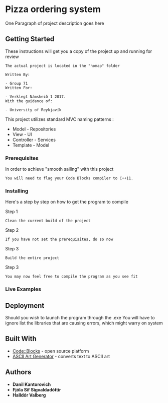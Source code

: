 # Pizza ordering system

One Paragraph of project description goes here

## Getting Started

These instructions will get you a copy of the project up and running for review

```
The actual project is located in the "homap" folder

Written By:

- Group 71
Written For:

- Verklegt Námskeið 1 2017.
With the guidance of:

- University of Reykjavík

```

This project utilizes standard MVC naming patterns :

* Model - Repositories
* View - UI
* Controller - Services
* Template - Model

### Prerequisites

In order to achieve "smooth sailing" with this project

```
You will need to flag your Code Blocks compiler to C++11.
```

### Installing

Here's a step by step on how to get the program to compile

Step 1

```
Clean the current build of the project
```
Step 2

```
If you have not set the prerequisites, do so now
```

Step 3

```
Build the entire project
```

Step 3

```
You may now feel free to compile the program as you see fit
```

### Live Examples


## Deployment

Should you wish to launch the program through the .exe
You will have to ignore list the libraries that are causing errors, which might warry on system

## Built With

* [Code::Blocks](http://www.codeblocks.org/) - open source platform
* [ASCII Art Generator](http://patorjk.com/software/taag/#p=display&f=Big%20Money-nw&t=Pizza) - converts text to ASCII art

## Authors

* **Danil Kantorovich**
* **Fjóla Sif Sigvaldadóttir**
* **Halldór Valberg**
